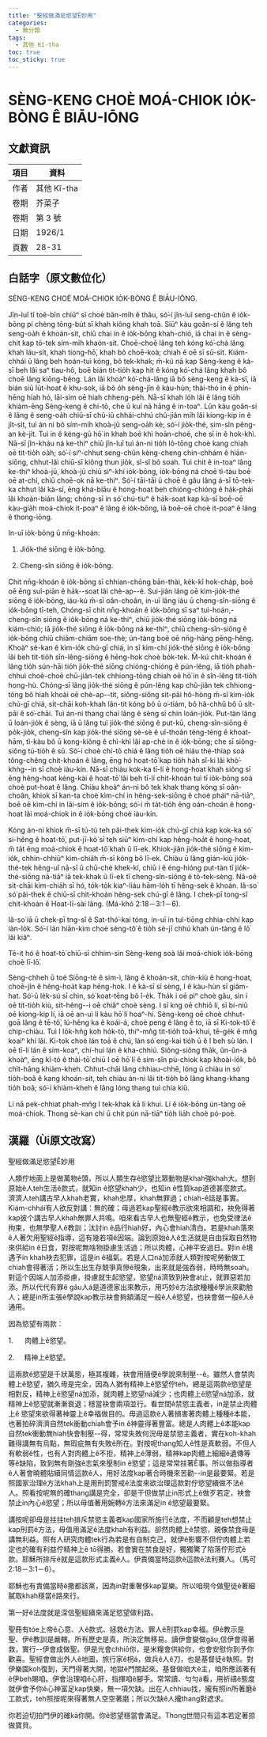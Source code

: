 ```yaml
---
title: "聖經做滿足慾望Ê妙用"
categories:
  - 無分類
tags:
  - 其他 Kî-tha
toc: true
toc_sticky: true
---
```


# SÈNG-KENG CHOÈ MOÁ-CHIOK IO̍K-BÒNG Ê BIĀU-IŌNG

## 文獻資訊

| 項目 | 資料 |
|---|---|
| 作者 | 其他 Kî-tha |
| 卷期 | 芥菜子 |
| 卷期 | 第 3 號 |
| 日期 | 1926/1 |
| 頁數 | 28-31 |

## 白話字（原文數位化）

SÈNG-KENG CHOÈ MOÁ-CHIOK IO̍K-BÒNG Ê BIĀU-IŌNG.

Jîn-luī tī toē-bīn chiūⁿ sī choè bān-mi̍h ê thâu, só͘-í jîn-luī seng-chûn ê io̍k-bōng pí chèng tōng-bu̍t sī khah kiông khah toā. Siūⁿ kàu goân-sí ê lâng teh seng-oa̍h ê khoán-sit, chiū chai in ê io̍k-bōng khah-chió, iā chai in ê sèng-chit kap tō-tek sím-mi̍h khaón-sit. Choē-choē lâng teh kóng kó͘-chá lâng khah láu-si̍t, khah tiong-hō͘, khah bô choē-koà; chiah ê oē sī sū-si̍t. Kiám-chhái ū lâng beh hoán-tuì kóng, bô tek-khak; m̄-kú nā kap Sèng-keng ê kà-sī beh lâi saⁿ tiau-hô, boē bián tit-tio̍h kap hit ê kóng kó͘-chá lâng khah bô choē lâng kiōng-bêng. Lán lâi khoàⁿ kó͘-chá-lâng iā bô sèng-keng ê kà-sī, iā bián siū lu̍t-hoat ê khu-sok, iā bô o̍h sèng-jîn ê kàu-hùn; thài-thó in ê phín-hēng hiah hó, lāi-sim oē hiah chheng-pe̍h. Nā-sī khah lo̍h lâi ê lâng tio̍h khiàm-ēng Sèng-keng ê chí-tō, che ū kuí nā hāng ê in-toaⁿ. Lūn kàu goân-sí ê lâng ê seng-oa̍h chiū-sī chû-iû chhái-chhú chû-jiân mi̍h lâi kiong-kip in ê ji̍t-si̍t, tuì án ni bô sím-mi̍h khoà-jū seng-oa̍h kè; só͘-í jio̍k-thé, sim-sîn pêng-an kè-ji̍t. Tuì in ê kéng-gū hō͘ in khah boē khì hoān-choē, che sī in ê hok-khì. Nā-sī jîn-kháu ná ke-thiⁿ chiū jîn-luī tuì án-ni tio̍h lô-tōng choè kang chiah oē tit-tio̍h oa̍h; só͘-í siⁿ-chhut seng-chûn kèng-cheng chin-chhám ê hiān-siōng, chhut-lâi chiū-sī kiông thun jio̍k, sî-sî bô soah. Tuì chit ê in-toaⁿ lâng ke-thiⁿ khoà-jū, khoà-jū chiū siⁿ-khí io̍k-bōng, io̍k-bōng ná choē tì-tàu boē oē at-chí, chiū choē-ok nā ke-thiⁿ. Só͘-í tāi-tāi ū choē ê gâu lâng á-sī tō-tek-ka chhut lâi kà-sī, ēng khá-biāu ê hong-hoat beh chióng-chióng ê ha̍k-phài lâi khoàn-bián lâng; chóng-sī in só͘ chú-tiuⁿ ê ha̍k-soat kap kà-sī boē-oē kàu-gia̍h moá-chiok it-poaⁿ ê lâng ê io̍k-bōng, iā boē-oē choè it-poaⁿ ê lâng ê thong-iōng.

In-uī io̍k-bōng ū nn̄g-khoán:

1. Jio̍k-thé siōng ê io̍k-bōng.

2. Cheng-sîn siōng ê io̍k-bōng.

Chit nn̄g-khoán ê io̍k-bōng sī chhian-chōng bān-thài, ke̍k-kî hok-cha̍p, boē oē ēng suî-piān ê ha̍k--soat lâi chè-ap--ê. Sui-jiân lâng oē kìm-jio̍k-thé siōng ê io̍k-bōng, iáu-kú m̄-sī oân-choân, in-uī lâng iáu ū cheng-sîn-siōng ê io̍k-bōng tī-teh, Chóng-sī chit nn̄g-khoán ê io̍k-bōng sī saⁿ tuì-hoán,-cheng-sîn siōng ê io̍k-bōng ná ke-thiⁿ, chiū jio̍k-thé siōng io̍k-bōng ná kiám-chió; iā jio̍k-thé siōng ê io̍k-bōng ná ke-thiⁿ, chiū cheng-sîn-siōng ê io̍k-bōng chiū chiām-chiām soe-thè; ún-tàng boē oē nn̄g-hāng pēng-hêng. Khoàⁿ sè-kan ê kìm-io̍k chú-gī chiá, in sī kìm-chí jio̍k-thé siōng ê io̍k-bōng lâi beh tit-tio̍h sîn-lêng-siōng ê hēng-hok choè bo̍k-tek. M̄-kú chit-khoán ê lâng tio̍h sún-hāi tio̍h jio̍k-thé siōng chióng-chióng ê pún-lêng, iā tio̍h phah-chhuì choē-choē chū-jiân-tek chhiong-tōng chiah oē hō͘ in ê sîn-lêng tit-tio̍h hong-hù. Chóng-sī lâng jio̍k-thé siōng ê pún-lêng kap chû-jiân tek chhiong-tōng bô hiah khoài oē chè-ap--tit, siông-siông sit-pāi hô-hòng m̄-sī kìm-io̍k chú-gī chiá, si̍t-chāi koh-khah lân-tit kóng bô ū o͘-tiám, bô hâ-chhû bô ū si̍t-pāi ê só͘-chāi. Tuì án-ni thang chai lâng ê sèng sī chin loán-jio̍k. Put-tàn lâng ū loán-jio̍k ê sèng, iā ū lâng tuì jio̍k-thé siōng ê put-kū, cheng-sîn-siōng ê po̍k-jio̍k, cheng-sîn kap jio̍k-thé siōng sè-sè ê uî-thoân téng-téng ê khoat-hām, tì-kàu bô ū kong-kiông ê chì-khì lâi ap-chè in ê io̍k-bōng; che sī siông-siông tú-tio̍h ê sū. Só͘-í choè chí-tō chiá ê lâng tio̍h oē hiáu thé-thiap soà tông-chêng chit-khoán ê lâng, ēng hó hoat-tō͘ kap tio̍h ha̍h sî-ki lâi khò͘-khǹg--in sī choè iàu-kín. Nā-sī chiàu kok-ka tī-lí ê hong-hoat khah siông sī ēng hêng-hoat kéng-kài ê hoat-tō͘ lâi beh tī-lí chit-khoán tuì tī io̍k-bōng soà choè put-hoat ê lâng. Chiàu khoàⁿ án-ni bô tek khak thang kóng sī oân-choân, khiok sī kan-ta choè kìm-chí in hêng-sek-siōng ê choè pháiⁿ nā-tiāⁿ, boē oē kìm-chí in lāi-sim ê io̍k-bōng; só͘-í m̄ ta̍t-tio̍h ēng oán-choán ê hong-hoat lâi moá-chiok in ê io̍k-bōng choè iàu-kín.

Kóng án-ni khiok m̄-sī tú-tú teh pâi-thek kìm-io̍k chú-gī chiá kap kok-ka só͘ si-hêng ê hoat-tō͘, put-jī-kò͘ sī teh siūⁿ kìm-chí kap hêng-hoa̍t ê hong-hoat, m̄ ta̍t ēng moá-chiok ê hoat-tō͘ khah ū lī-ek. Khiok-jiân jio̍k-thé siōng ê kìm-io̍k, chhin-chhiūⁿ kìm-chia̍h m̄-sī kóng bô lī-ek. Chiàu ū lâng gián-kiù jio̍k-thé-tek hêng-uî nā-sī ū chū-chè khek-kí, chiū i ê éng-hióng put-tàn tī jio̍k-thé-siōng nā-tiāⁿ iā tek-khak ū lī-ek tī cheng-sîn-siōng ê tō-tek-sèng. Nā-oē si̍t-chāi kìm-chia̍h sī hó, to̍k-to̍k kiaⁿ-liáu hām-lo̍h tī hêng-sek ê khoán. Iâ-so͘ só͘ pâi-thek ê chiū-sī chit-khoán hêng-sek chú-gī ê lâng. I chek-pī tong-sî chit-khoán ê Hoat-lī-sài lâng. (Má-khó 2:18－3:1－6).

Iâ-so͘ iā ū chek-pī tng-sî ê Sat-thó͘-kai tóng, in-uī in tuì-tiōng chhia-chhí kap iàn-lo̍k. Só͘-í lán hiān-kim choè sèng-tô͘ ê tio̍h sè-jī chhú khah ún-tàng ê lō͘ lâi kiâⁿ.

Tē-it hó ê hoat-tō͘ chiū-sī chhim-sìn Sèng-keng soà lâi moá-chiok io̍k-bōng choè lī-lō͘.

Sèng-chheh ū toé Siōng-tè ê sim-ì, lâng ê khoán-sit, chín-kiù ê hong-hoat, choē-jîn ê hêng-hoa̍t kap hēng-hok. I ê kà-sī sī sèng, I ê kàu-hùn sī giâm-hat. Só͘-ū le̍k-sú sī chin, só͘ koat-tēng bô î-e̍k. Tha̍k i oē pìⁿ choè gâu, sìn i oē tit-tio̍h kiù, si̍t-hêng--i oē chiâⁿ choè sèng. I sī kng oē chhiō lí, sī bí-niû oē kiong-kip lí, iā oē an-uì lí kàu hō͘ lí hoaⁿ-hí. Sèng-keng oē choè chhut-goā lâng ê tē-tô͘, lú-hêng ka ê koái-á, choè peng ê lâng ê to, iā sī Ki-tok-tô͘ ê chip-chiàu. Tuì I lo̍k-hn̂g koh ho̍k-tò, thiⁿ-mn̂g tit-tio̍h toā-khui, tē-ge̍k ê mn̂g koaiⁿ khí lâi. Ki-tok choè lán toā ê chú, lán só͘ eng-kai tio̍h ū ê I beh sù lán. I oē tī-lí lán ê sim-koaⁿ, chí-hui lán ê kha-chhiú. Siông-siông tha̍k, ûn-ûn-á khoàⁿ, ēng kî-tó ê thài-tō͘ chiū I oē hō͘ lí ê sim-sîn pù-chiok kap khoài-lo̍k, bô chi̍t-hāng khiàm-kheh. Chhut-chāi lâng chhiau-chhē, lóng ū chiàu in só͘ tio̍h-boâ ê kang khoán-sit, teh chiàu án-ni lâi tit-tio̍h bô lâng khang-khang tio̍h boâ; só͘-í khiàm-kheh ê lâng lóng thang tuì chia kiû.

Lí nā pek-chhiat phah-mn̂g I tek-khak kā lí khui. Lí ê io̍k-bōng ún-tàng oē moá-chiok. Thong sè-kan chí ū chit pún nā-tiāⁿ tio̍h lia̍h choè pó-poè.

## 漢羅（Ùi原文改寫）

聖經做滿足慾望Ê妙用

人類佇地面上是做萬物ê頭，所以人類生存ê慾望比眾動物是khah強khah大。想到原始ê人teh生活ê款式，就知in ê慾望khah少，也知in ê性質kap道德甚麼款式。濟濟人teh講古早人khah老實，khah忠厚，khah無罪過；chiah-ê話是事實。Kiám-chhái有人欲反對講：無的確；毋過若kap聖經ê教示欲來相調和，袂免得著kap彼个講古早人khah無罪人共鳴。咱來看古早人也無聖經ê教示，也免受律法ê拘束，也無學聖人ê教訓；汰討in ê品行hiah好，內心會hiah清白。若是khah落來ê人著欠用聖經ê指導，這有幾若項ê因端。論到原始ê人ê生活就是自由採取自然物來供給in ê日食，對按呢無啥物掛慮生活過；所以肉體，心神平安過日。對in ê境遇予in khah袂去犯罪，這是in ê福氣。若是人口ná加添就人類對按呢勞動做工chiah會得著活；所以生出生存兢爭真慘ê現象，出來就是強吞弱，時時無soah。對這个因端人加添掛慮，掛慮就生起慾望，慾望ná濟致到袂會at止，就罪惡若加添。所以代代有罪ê gâu人á是道德家出來教示，用巧妙ê方法欲種種ê學派來勸勉人；總是in所主張ê學說kap教示袂會夠額滿足一般ê人ê慾望，也袂會做一般ê人ê通用。

因為慾望有兩款：

1.      肉體上ê慾望。

2.     精神上ê慾望。

這兩款ê慾望是千狀萬態，極其複雜，袂會用隨便ê學說來制壓--ê。雖然人會禁肉體上ê慾望，猶久毋是完全，因為人猶有精神上ê慾望佇teh，總是這兩款ê慾望是相對反，精神上ê慾望ná加添，就肉體上慾望ná減少；也肉體上ê慾望ná加添，就精神上ê慾望就漸漸衰退；穩當袂會兩項並行。看世間ê禁慾主義者，in是禁止肉體上ê 慾望來欲得著神靈上ê幸福做目的。毋過這款ê人著損害著肉體上種種ê本能，也著拍碎濟濟自然tek衝動chiah會予in ê神靈得著豐富。總是人肉體上ê本能kap自然tek衝動無hiah快會制壓--得，常常失敗何況毋是禁慾主義者，實在koh-khah難得講無有烏點，無瑕疵無有失敗ê所在。對按呢thang知人ê性是真軟弱。不但人有軟弱ê性，也有人對肉體上ê不拒，精神上ê薄弱，精神kap肉體上細細ê遺傳等等ê缺陷，致到無有剛強ê志氣來壓制in ê慾望；這是常常拄著Ê事。所以做指導者ê人著會曉體貼續同情這款ê人，用好法度kap著合時機來苦勸--in是最要緊。若是照國家治理ê方法khah上是用刑罰警戒ê法度來欲治理這款對佇慾望續做不法ê人。照看按呢無的確thang講是完全，卻是干但做禁止in形式上ê做歹若定，袂會禁止in內心ê慾望；所以毋值著用婉轉ê方法來滿足in ê慾望最要緊。

講按呢卻毋是拄拄teh排斥禁慾主義者kap國家所施行ê法度，不而顧是teh想禁止kap刑罰ê方法，毋值用滿足ê法度khah有利益。卻然肉體上ê禁慾，親像禁食毋是講無利益。照有人研究肉體tek行為若是有自制克己，就伊ê影響不但佇肉體上若定也的確有利益佇精神上ê tō得勝。若會實在禁食是好，獨獨驚了陷落佇形式ê款。耶穌所排斥ê就是這款形式主義ê人。伊責備當時這款ê這款ê法利賽人。（馬可2:18－3:1－6）。

耶穌也有責備當時ê撒都該黨，因為in對重奢侈kap宴樂。所以咱現今做聖徒ê著細膩取khah穩當ê路來行。

第一好ê法度就是深信聖經續來滿足慾望做利路。

聖冊有tóe上帝ê心意、人ê款式、拯救ê方法、罪人ê刑罰kap幸福。伊ê教示是聖、伊ê教訓是嚴轄。所有歷史是真，所決定無移易。讀伊會變做gâu,信伊會得著救，實行--伊會成做聖。伊是光會chhiō你，是米糧會供給你，也會安慰你到予你歡喜。聖經會做出外人ê地圖，旅行家ê枴á，做兵ê人ê刀，也是基督徒ê執照。對伊樂園koh復到，天門得著大開，地獄ê門關起來。基督做咱大ê主，咱所應該著有ê伊beh賜咱。伊會治理咱ê心肝，指揮咱ê腳手。常常讀、勻勻á看，用祈禱ê態度就伊會予你ê心神富足kap快樂，無一項欠缺。出在人chhiau找，攏有照in所著磨ê工款式，teh照按呢來得著無人空空著磨；所以欠缺ê人攏thang對遮求。

你若迫切拍門伊的確kā你開。你ê慾望穩當會滿足。Thong世間只有這本若定著掠做寶貝。
